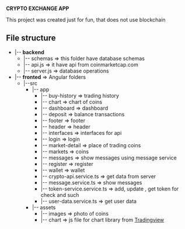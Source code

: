 **CRYPTO EXCHANGE APP** 

This project was created just for fun, that does not use blockchain

## File structure

- |-- **backend** 
    - |-- schemas => this folder have database schemas
    - |-- api.js => it have api from coinmarketcap.com 
    - |-- server.js => database operations 
- |-- **fronted** => Angular folders
    - |--src
       - |-- app
            - |-- buy-history => trading history
            - |-- chart => chart of coins
            - |-- dashboard => dashboard
            - |-- deposit => balance transactions
            - |-- footer => footer
            - |-- header => header 
            - |-- interfaces => interfaces for api 
            - |-- login => login
            - |-- market-detail => place of trading coins
            - |-- markets => coins
            - |-- messages => show messages using message service
            - |-- register => register
            - |-- wallet => wallet
            - |-- crypto-api.service.ts => get data from server
            - |-- message.service.ts => show messages 
            - |-- token-service.service.ts => add, update , get token for check and such
            - |-- user-data.service.ts => get user data
        - |-- assets
            - |-- images => photo of coins 
            - |-- chart => js file for chart library from [Tradingview](https://www.tradingview.com/widget/advanced-chart/)  


        

